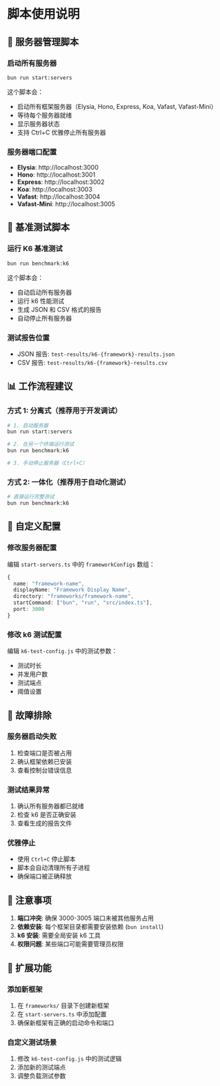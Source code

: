 # 脚本使用说明

## 🚀 服务器管理脚本

### 启动所有服务器
```bash
bun run start:servers
```

这个脚本会：
- 启动所有框架服务器（Elysia, Hono, Express, Koa, Vafast, Vafast-Mini）
- 等待每个服务器就绪
- 显示服务器状态
- 支持 Ctrl+C 优雅停止所有服务器

### 服务器端口配置
- **Elysia**: http://localhost:3000
- **Hono**: http://localhost:3001  
- **Express**: http://localhost:3002
- **Koa**: http://localhost:3003
- **Vafast**: http://localhost:3004
- **Vafast-Mini**: http://localhost:3005

## 🧪 基准测试脚本

### 运行 K6 基准测试
```bash
bun run benchmark:k6
```

这个脚本会：
- 自动启动所有服务器
- 运行 k6 性能测试
- 生成 JSON 和 CSV 格式的报告
- 自动停止所有服务器

### 测试报告位置
- JSON 报告: `test-results/k6-{framework}-results.json`
- CSV 报告: `test-results/k6-{framework}-results.csv`

## 📊 工作流程建议

### 方式 1: 分离式（推荐用于开发调试）
```bash
# 1. 启动服务器
bun run start:servers

# 2. 在另一个终端运行测试
bun run benchmark:k6

# 3. 手动停止服务器（Ctrl+C）
```

### 方式 2: 一体化（推荐用于自动化测试）
```bash
# 直接运行完整测试
bun run benchmark:k6
```

## 🔧 自定义配置

### 修改服务器配置
编辑 `start-servers.ts` 中的 `frameworkConfigs` 数组：
```typescript
{
  name: "framework-name",
  displayName: "Framework Display Name", 
  directory: "frameworks/framework-name",
  startCommand: ["bun", "run", "src/index.ts"],
  port: 3000
}
```

### 修改 k6 测试配置
编辑 `k6-test-config.js` 中的测试参数：
- 测试时长
- 并发用户数
- 测试端点
- 阈值设置

## 🚨 故障排除

### 服务器启动失败
1. 检查端口是否被占用
2. 确认框架依赖已安装
3. 查看控制台错误信息

### 测试结果异常
1. 确认所有服务器都已就绪
2. 检查 k6 是否正确安装
3. 查看生成的报告文件

### 优雅停止
- 使用 `Ctrl+C` 停止脚本
- 脚本会自动清理所有子进程
- 确保端口被正确释放

## 📝 注意事项

1. **端口冲突**: 确保 3000-3005 端口未被其他服务占用
2. **依赖安装**: 每个框架目录都需要安装依赖 (`bun install`)
3. **k6 安装**: 需要全局安装 k6 工具
4. **权限问题**: 某些端口可能需要管理员权限

## 🔄 扩展功能

### 添加新框架
1. 在 `frameworks/` 目录下创建新框架
2. 在 `start-servers.ts` 中添加配置
3. 确保新框架有正确的启动命令和端口

### 自定义测试场景
1. 修改 `k6-test-config.js` 中的测试逻辑
2. 添加新的测试端点
3. 调整负载测试参数
